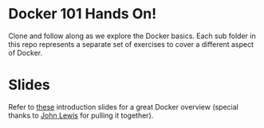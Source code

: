 # Docker 101 Hands On!
Clone and follow along as we explore the Docker basics. Each sub folder in this repo represents a separate set of exercises to cover a different aspect of Docker.

# Slides
Refer to [these][slides] introduction slides for a great Docker overview (special thanks to [John Lewis][jl] for pulling it together).



[slides]: http://spitimage.github.io/docker-intro/
[jl]: https://github.com/pointful
